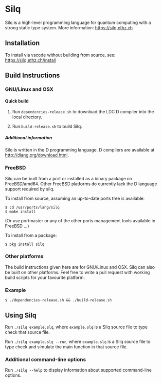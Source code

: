 # Silq

Silq is a high-level programming language for quantum computing with a strong static type system.
More information: https://silq.ethz.ch

## Installation
To install via vscode without building from source, see: https://silq.ethz.ch/install

## Build Instructions

### GNU/Linux and OSX

#### Quick build

1. Run `dependencies-release.sh` to download the LDC D compiler into the local directory.

2. Run `build-release.sh` to build Silq.

##### Additional information

Silq is written in the D programming language. D compilers are available at http://dlang.org/download.html.

### FreeBSD

Silq can be built from a port or installed as a binary package on FreeBSD/amd64. 
Other FreeBSD platforms do currently lack the D language support required by silq.

To install from source, assuming an up-to-date ports tree is available:
```
$ cd /usr/ports/lang/silq
$ make install
```
(Or use portmaster or any of the other ports management tools available in FreeBSD ...)

To install from a package:
```
$ pkg install silq
```

### Other platforms

The build instructions given here are for GNU/Linux and OSX. Silq can also be built on other platforms.
Feel free to write a pull request with working build scripts for your favourite platform.

### Example

```
$ ./dependencies-release.sh && ./build-release.sh
```

## Using Silq

Run `./silq example.slq`, where `example.slq` is a Silq source file to type check that source file.

Run `./silq example.slq --run`, where `example.slq` is a Silq source file to type check and simulate the main function in that source file.

### Additional command-line options

Run `./silq --help` to display information about supported command-line options.
